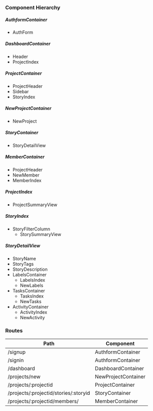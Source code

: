 ### Component Hierarchy

##### AuthformContainer
* AuthForm

##### DashboardContainer
* Header
* ProjectIndex

##### ProjectContainer
* ProjectHeader
* Sidebar
* StoryIndex

##### NewProjectContainer
* NewProject

##### StoryContainer
* StoryDetailView

##### MemberContainer
* ProjectHeader
* NewMember
* MemberIndex

##### ProjectIndex
* ProjectSummaryView

##### StoryIndex
* StoryFilterColumn
  * StorySummaryView

##### StoryDetailView
* StoryName
* StoryTags
* StoryDescription
* LabelsContainer
  * LabelsIndex
  * NewLabels
* TasksContainer
  * TasksIndex
  * NewTasks
* ActivityContainer
  * ActivityIndex
  * NewActivity

### Routes
| Path | Component |
| --- | --- |
| /signup | AuthformContainer |
| /signin | AuthformContainer |
| /dashboard | DashboardContainer |
| /projects/new | NewProjectContainer |
| /projects/:projectid | ProjectContainer |
| /projects/:projectid/stories/:storyid | StoryContainer |
| /projects/:projectid/members/ | MemberContainer |
